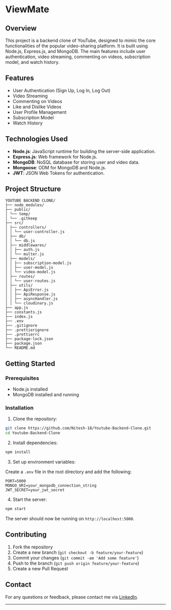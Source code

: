 
# ViewMate

## Overview

This project is a backend clone of YouTube, designed to mimic the core functionalities of the popular video-sharing platform. It is built using Node.js, Express.js, and MongoDB. The main features include user authentication, video streaming, commenting on videos, subscription model, and watch history.

## Features

- User Authentication (Sign Up, Log In, Log Out)
- Video Streaming
- Commenting on Videos
- Like and Dislike Videos
- User Profile Management
- Subscription Model
- Watch History

## Technologies Used

- **Node.js**: JavaScript runtime for building the server-side application.
- **Express.js**: Web framework for Node.js.
- **MongoDB**: NoSQL database for storing user and video data.
- **Mongoose**: ODM for MongoDB and Node.js.
- **JWT**: JSON Web Tokens for authentication.

## Project Structure

```
YOUTUBE BACKEND CLONE/
├── node_modules/
├── public/
│ └── temp/
│ └── .gitkeep
├── src/
│ ├── controllers/
│ │ └── user-controller.js
│ ├── db/
│ │ └── db.js
│ ├── middlewares/
│ │ ├── auth.js
│ │ └── multer.js
│ ├── models/
│ │ ├── subscription-model.js
│ │ ├── user-model.js
│ │ └── video-model.js
│ ├── routes/
│ │ └── user-routes.js
│ ├── utils/
│ │ ├── ApiError.js
│ │ ├── ApiResponse.js
│ │ ├── asyncHandler.js
│ │ └── cloudinary.js
├── app.js
├── constants.js
├── index.js
├── .env
├── .gitignore
├── .prettierignore
├── .prettierrc
├── package-lock.json
├── package.json
└── README.md
```

## Getting Started

### Prerequisites

- Node.js installed
- MongoDB installed and running

### Installation

1. Clone the repository:

```bash
git clone https://github.com/Nitesh-18/Youtube-Backend-Clone.git
cd Youtube-Backend-Clone
```

2. Install dependencies:

```bash
npm install
```

3. Set up environment variables:

Create a `.env` file in the root directory and add the following:

```
PORT=5000
MONGO_URI=your_mongodb_connection_string
JWT_SECRET=your_jwt_secret
```

4. Start the server:

```bash
npm start
```

The server should now be running on `http://localhost:5000`.

<!-- ## API Endpoints

### Auth

- `POST /api/auth/signup`: Register a new user
- `POST /api/auth/login`: Log in a user

### Videos

- `GET /api/videos`: Get all videos
- `GET /api/videos/:id`: Get a video by ID

### Comments

- `POST /api/comments`: Add a comment to a video
- `GET /api/comments/:videoId`: Get all comments for a video
- `DELETE /api/comments/:id`: Delete a comment by ID

### Subscriptions

- `POST /api/subscriptions`: Subscribe to a channel
- `GET /api/subscriptions`: Get all subscriptions for a user

### Watch History

- `POST /api/watchHistory`: Add a video to watch history
- `GET /api/watchHistory`: Get watch history for a user -->


## Contributing

1. Fork the repository
2. Create a new branch (`git checkout -b feature/your-feature`)
3. Commit your changes (`git commit -am 'Add some feature'`)
4. Push to the branch (`git push origin feature/your-feature`)
5. Create a new Pull Request

## Contact

For any questions or feedback, please contact me via [LinkedIn](https://www.linkedin.com/in/nitesh-r-a15518243/).

---
